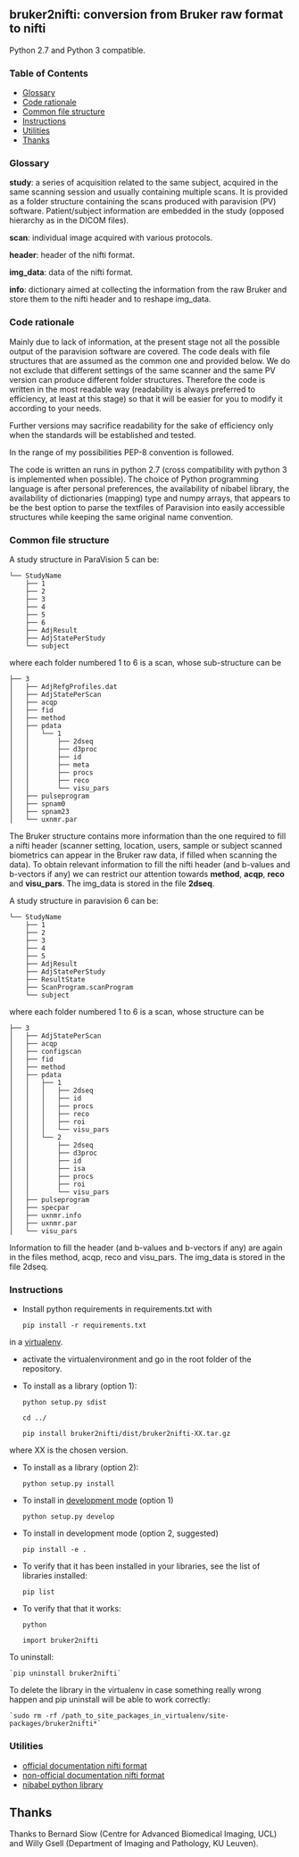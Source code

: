 ## bruker2nifti: conversion from Bruker raw format to nifti

Python 2.7 and Python 3 compatible.

### Table of Contents
+ [Glossary](#glossary)
+ [Code rationale](#rationale)
+ [Common file structure](#file_structure)
+ [Instructions](#instructions)
+ [Utilities](#utilities)
+ [Thanks](#thanks)



### Glossary <a name="glossary"></a>

**study**: a series of acquisition related to the same subject, acquired in the same scanning session
and usually containing multiple scans.
It is provided as a folder structure containing the scans produced with paravision (PV) software.
Patient/subject information are embedded in the study (opposed hierarchy as in the DICOM files). 

**scan**: individual image acquired with various protocols.

**header**: header of the nifti format.

**img_data**: data of the nifti format.

**info**: dictionary aimed at collecting the information from the raw Bruker and
store them to the nifti header and to reshape img_data.


### Code rationale <a name="rationale"></a>

Mainly due to lack of information, at the present stage not all the possible
output of the paravision software are
covered. The code deals with file structures
that are assumed as the common one and provided below.
We do not exclude that different settings of the same scanner
and the same PV version
can produce different folder structures.
Therefore the code is written in the most readable way (readability is always
preferred to efficiency, at least at this stage) so that it will be easier for you to modify it
according to your needs.

Further versions may sacrifice readability for the sake of efficiency only
when the standards will be established and tested.

In the range of my possibilities PEP-8 convention is followed.

The code is written an runs in python 2.7 (cross compatibility with python 3 is implemented when possible).
The choice of Python programming language is after personal preferences, the availability of nibabel library,
the availability of dictionaries (mapping) type and numpy arrays, that appears to be
the best option to parse the textfiles of Paravision into easily accessible structures while 
keeping the same original name convention.  


### Common file structure <a name="file_structure"></a>

A study structure in ParaVision 5 can be:
```
└── StudyName
    ├── 1
    ├── 2
    ├── 3
    ├── 4
    ├── 5
    ├── 6
    ├── AdjResult
    ├── AdjStatePerStudy
    └── subject
```
where each folder numbered 1 to 6 is a scan, whose sub-structure can be
```
├── 3
│   ├── AdjRefgProfiles.dat
│   ├── AdjStatePerScan
│   ├── acqp
│   ├── fid
│   ├── method
│   ├── pdata
│   │   └── 1
│   │       ├── 2dseq
│   │       ├── d3proc
│   │       ├── id
│   │       ├── meta
│   │       ├── procs
│   │       ├── reco
│   │       └── visu_pars
│   ├── pulseprogram
│   ├── spnam0
│   ├── spnam23
│   └── uxnmr.par
```
The Bruker structure contains more information than the one required to fill a
nifti header (scanner setting, location, users, sample or subject scanned biometrics
can appear in the Bruker raw data, if filled when scanning the data).
To obtain relevant information to fill the nifti header (and b-values and b-vectors if any) 
we can restrict our attention towards
**method**, **acqp**, **reco** and **visu_pars**. The img_data is stored in the file **2dseq**.


A study structure in paravision 6 can be:
```
└── StudyName
    ├── 1
    ├── 2
    ├── 3
    ├── 4
    ├── 5
    ├── AdjResult
    ├── AdjStatePerStudy
    ├── ResultState
    ├── ScanProgram.scanProgram
    └── subject
```
where each folder numbered 1 to 6 is a scan, whose structure can be
```
├── 3
│   ├── AdjStatePerScan
│   ├── acqp
│   ├── configscan
│   ├── fid
│   ├── method
│   ├── pdata
│   │   ├── 1
│   │   │   ├── 2dseq
│   │   │   ├── id
│   │   │   ├── procs
│   │   │   ├── reco
│   │   │   ├── roi
│   │   │   └── visu_pars
│   │   └── 2
│   │       ├── 2dseq
│   │       ├── d3proc
│   │       ├── id
│   │       ├── isa
│   │       ├── procs
│   │       ├── roi
│   │       └── visu_pars
│   ├── pulseprogram
│   ├── specpar
│   ├── uxnmr.info
│   ├── uxnmr.par
│   └── visu_pars
```
Information to fill the header (and b-values and b-vectors if any) are
again in the files
method, acqp, reco and visu_pars. The img_data is stored in the file 2dseq.


<!---
## Code structure:


## Examples:

--->

### Instructions <a name="instructions"></a>

+ Install python requirements in requirements.txt with

    `pip install -r requirements.txt`

in a [virtualenv](http://docs.python-guide.org/en/latest/dev/virtualenvs/).


+ activate the virtualenvironment and go in the root folder of the repository.

+ To install as a library (option 1):
    
    `python setup.py sdist`
    
    `cd ../`
    
    `pip install bruker2nifti/dist/bruker2nifti-XX.tar.gz`

where XX is the chosen version.

+ To install as a library (option 2):

    `python setup.py install`

+ To install in [development mode](http://setuptools.readthedocs.io/en/latest/setuptools.html#development-mode) (option 1) 

    `python setup.py develop`

+ To install in development mode (option 2, suggested)

    `pip install -e .`

+ To verify that it has been installed in your libraries, see the list of libraries installed:

    `pip list`

+ To verify that that it works:
    
    `python`
    
    `import bruker2nifti`


To uninstall:

    `pip uninstall bruker2nifti`
 
To delete the library in the virtualenv in case something really wrong happen and pip uninstall will be able to work correctly:
  
    `sudo rm -rf /path_to_site_packages_in_virtualenv/site-packages/bruker2nifti*`
 

### Utilities <a name="utilities"></a>

+ [official documentation nifti format](https://nifti.nimh.nih.gov/nifti-1)
+ [non-official documentation nifti format](https://brainder.org/2012/09/23/the-nifti-file-format/)
+ [nibabel python library](http://nipy.org/nibabel/)

## Thanks <a name="thanks"></a>

Thanks to Bernard Siow (Centre for Advanced Biomedical Imaging, UCL) and Willy Gsell (Department of Imaging and Pathology, KU Leuven).


<!---
### Note about the differencies between paravision 5 and 6:

Examples of differencies in the text-files:

Under **methods** the attribute `PVM_SpatDimEnum` in pv5 appears as: 

```
## $PVM_SpatDimEnum=3D
```

whereas in pv6:
 
```
## $PVM_SpatDimEnum=<3D>
```
--->
